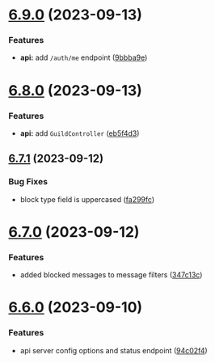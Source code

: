 # [6.9.0](https://github.com/onesoft-sudo/sudobot/compare/v6.8.0...v6.9.0) (2023-09-13)


### Features

* **api:** add `/auth/me` endpoint ([9bbba9e](https://github.com/onesoft-sudo/sudobot/commit/9bbba9eeb2054e32d93257f03bf67d1e042b4ac5))



# [6.8.0](https://github.com/onesoft-sudo/sudobot/compare/v6.7.1...v6.8.0) (2023-09-13)


### Features

* **api:** add `GuildController` ([eb5f4d3](https://github.com/onesoft-sudo/sudobot/commit/eb5f4d3468c496f00ab11255f518b1ed4a42eab7))



## [6.7.1](https://github.com/onesoft-sudo/sudobot/compare/v6.7.0...v6.7.1) (2023-09-12)


### Bug Fixes

* block type field is uppercased ([fa299fc](https://github.com/onesoft-sudo/sudobot/commit/fa299fc71486e1dd781ce9bd0ceae7697f4bcd05))



# [6.7.0](https://github.com/onesoft-sudo/sudobot/compare/v6.6.0...v6.7.0) (2023-09-12)


### Features

* added blocked messages to message filters ([347c13c](https://github.com/onesoft-sudo/sudobot/commit/347c13c1444b3757c70b141c3e62d6a66abb7107))



# [6.6.0](https://github.com/onesoft-sudo/sudobot/compare/v6.5.1...v6.6.0) (2023-09-10)


### Features

* api server config options and status endpoint ([94c02f4](https://github.com/onesoft-sudo/sudobot/commit/94c02f481210bbe005623587345483bc8bad5910))



